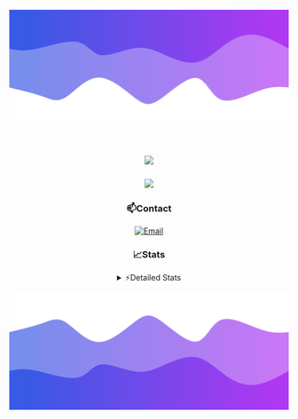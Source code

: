 ![Header](./header.png)
<div align="center">

<h1 align="center">
  <a href="https://git.io/typing-svg">
    <img src="https://readme-typing-svg.herokuapp.com/?lines=Hello,+There!+👋;This+is+chicho.;CEO+on+Hely+Development....;&center=true&size=25">
  </a>
</h1>
  
<p align="center">
  <img src="https://lanyard.cnrad.dev/api/852683595378196480" />
</p>

### 📫Contact
  [![Email](https://img.shields.io/badge/Email-gastondalla@gmail.com-04619f?style=for-the-badge&logo=gmail&logoColor=white)](mailto:gastondalla@gmail.com)
</br>  
### 📈Stats
<details>
    <summary> ⚡Detailed Stats</summary>
    <br/>

<!--START_SECTION:waka-->
![Code Time](http://img.shields.io/badge/Code%20Time-237%20hrs%2036%20mins-blue)

![Profile Views](http://img.shields.io/badge/Profile%20Views-2-blue)

**🐱 My GitHub Data** 

> 📦 42.4 kB Used in GitHub's Storage 
 > 
> 🏆 20 Contributions in the Year 2023
 > 
> 🚫 Not Opted to Hire
 > 
> 📜 7 Public Repositories 
 > 
> 🔑 9 Private Repositories 
 > 
**I'm a Night 🦉** 

```text
🌞 Morning                13 commits          ██░░░░░░░░░░░░░░░░░░░░░░░   06.31 % 
🌆 Daytime                26 commits          ███░░░░░░░░░░░░░░░░░░░░░░   12.62 % 
🌃 Evening                105 commits         █████████████░░░░░░░░░░░░   50.97 % 
🌙 Night                  62 commits          ████████░░░░░░░░░░░░░░░░░   30.10 % 
```
📅 **I'm Most Productive on Wednesday** 

```text
Monday                   13 commits          ██░░░░░░░░░░░░░░░░░░░░░░░   06.31 % 
Tuesday                  40 commits          █████░░░░░░░░░░░░░░░░░░░░   19.42 % 
Wednesday                42 commits          █████░░░░░░░░░░░░░░░░░░░░   20.39 % 
Thursday                 24 commits          ███░░░░░░░░░░░░░░░░░░░░░░   11.65 % 
Friday                   29 commits          ████░░░░░░░░░░░░░░░░░░░░░   14.08 % 
Saturday                 23 commits          ███░░░░░░░░░░░░░░░░░░░░░░   11.17 % 
Sunday                   35 commits          ████░░░░░░░░░░░░░░░░░░░░░   16.99 % 
```


📊 **This Week I Spent My Time On** 

```text
🕑︎ Time Zone: America/Argentina/Buenos_Aires

💬 Programming Languages: 
HTML                     2 hrs 41 mins       ███████████░░░░░░░░░░░░░░   43.12 % 
Python                   2 hrs 21 mins       █████████░░░░░░░░░░░░░░░░   37.83 % 
SCSS                     38 mins             ███░░░░░░░░░░░░░░░░░░░░░░   10.32 % 
CSS                      27 mins             ██░░░░░░░░░░░░░░░░░░░░░░░   07.40 % 
JavaScript               3 mins              ░░░░░░░░░░░░░░░░░░░░░░░░░   00.85 % 

🔥 Editors: 
VS Code                  6 hrs 14 mins       █████████████████████████   99.66 % 
Visual Studio            1 min               ░░░░░░░░░░░░░░░░░░░░░░░░░   00.34 % 

🐱‍💻 Projects: 
Unknown Project          3 hrs 4 mins        ████████████░░░░░░░░░░░░░   49.28 % 
pagina-1                 1 hr 19 mins        █████░░░░░░░░░░░░░░░░░░░░   21.26 % 
belware                  1 hr 10 mins        █████░░░░░░░░░░░░░░░░░░░░   18.71 % 
web                      26 mins             ██░░░░░░░░░░░░░░░░░░░░░░░   07.01 % 
preentrega1js-barrera-mai11 mins             █░░░░░░░░░░░░░░░░░░░░░░░░   02.99 % 

💻 Operating System: 
Windows                  6 hrs 15 mins       █████████████████████████   100.00 % 
```

**I Mostly Code in JavaScript** 

```text
JavaScript               8 repos             █████████░░░░░░░░░░░░░░░░   36.36 % 
CSS                      3 repos             ███░░░░░░░░░░░░░░░░░░░░░░   13.64 % 
HTML                     2 repos             ██░░░░░░░░░░░░░░░░░░░░░░░   09.09 % 
C#                       2 repos             ██░░░░░░░░░░░░░░░░░░░░░░░   09.09 % 
Batchfile                1 repo              █░░░░░░░░░░░░░░░░░░░░░░░░   04.55 % 
```




 Last Updated on 27/07/2023 01:00:09 UTC
<!--END_SECTION:waka-->
</details>

![Footer](./footer.png)
